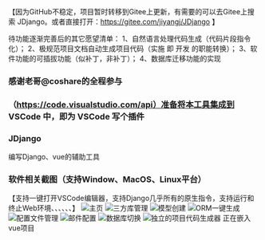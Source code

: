 【因为GitHub不稳定，项目暂时转移到Gitee上更新，有需要的可以去Gitee上搜索 JDjango。或者直接打开：https://gitee.com/jiyangj/JDjango 】

待功能逐渐完善后的其它愿望清单：
1、自然语言处理代码生成（代码片段指令化）；
2、极规范项目文档自动生成项目代码（实施 即 开发 的职能转换）；
3、软件功能的可插拔功能（似补丁，非补丁）；
4、数据库迁移功能的实现

### 感谢老哥@coshare的全程参与
### （https://code.visualstudio.com/api）准备将本工具集成到 VSCode 中，即为 VSCode 写个插件
### JDjango
 编写Django、vue的辅助工具
### 软件相关截图（支持Window、MacOS、Linux平台）
【支持一键打开VSCode编辑器，支持Django几乎所有的原生指令，支持运行和终止Web环境、、、、、、】
![主页](https://images.gitee.com/uploads/images/2021/0329/103952_46c8f101_8370039.png "屏幕截图.png")
![三方库管理](https://images.gitee.com/uploads/images/2021/0329/104029_369f2984_8370039.png "屏幕截图.png")
![模型创建](https://images.gitee.com/uploads/images/2021/0329/104454_2427a606_8370039.png "屏幕截图.png")
![ORM一键生成](https://images.gitee.com/uploads/images/2021/0329/104536_a8496bda_8370039.png "屏幕截图.png")
![配置文件管理](https://images.gitee.com/uploads/images/2021/0329/104729_96f0fe03_8370039.png "屏幕截图.png")
![邮件配置](https://images.gitee.com/uploads/images/2021/0329/104930_bd1c78ae_8370039.png "屏幕截图.png")
![数据库切换](https://images.gitee.com/uploads/images/2021/0329/104746_b5b5bd33_8370039.png "屏幕截图.png")
![独立的项目代码生成器](https://images.gitee.com/uploads/images/2021/0329/104826_8745ec00_8370039.png "屏幕截图.png")
正在嵌入vue项目
